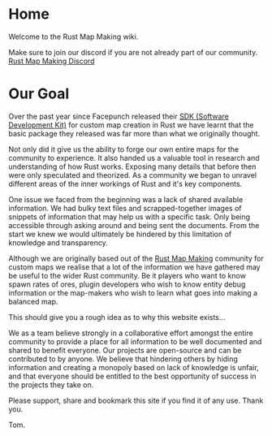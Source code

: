 ---
---

# Home

Welcome to the Rust Map Making wiki.

Make sure to join our discord if you are not already part of our community. [Rust Map Making Discord](https://discord.gg/CwTrTSC)

# Our Goal


Over the past year since Facepunch released their [SDK (Software Development Kit)](https://github.com/Facepunch/Rust.World) for custom map creation in Rust we have learnt that the basic package they released was far more than what we originally thought.

Not only did it give us the ability to forge our own entire maps for the community to experience. It also handed us a valuable tool in research and understanding of how Rust works. Exposing many details that before then were only speculated and theorized. As a community we began to unravel different areas of the inner workings of Rust and it's key components. 

One issue we faced from the beginning was a lack of shared available information. We had bulky text files and scrapped-together images of snippets of information that may help us with a specific task. Only being accessible through asking around and being sent the documents. From the start we knew we would ultimately be hindered by this limitation of knowledge and transparency.

Although we are originally based out of the [Rust Map Making](https://discord.gg/CwTrTSC) community for custom maps we realise that a lot of the information we have gathered may be useful to the wider Rust community. Be it players who want to know spawn rates of ores, plugin developers who wish to know entity debug information or the map-makers who wish to learn what goes into making a balanced map.

This should give you a rough idea as to why this website exists... 

We as a team believe strongly in a collaborative effort amongst the entire community to provide a place for all information to be well documented and shared to benefit everyone. Our projects are open-source and can be contributed to by anyone. We believe that hindering others by hiding information and creating a monopoly based on lack of knowledge is unfair, and that everyone should be entitled to the best opportunity of success in the projects they take on.

Please support, share and bookmark this site if you find it of any use. Thank you.

Tom.

